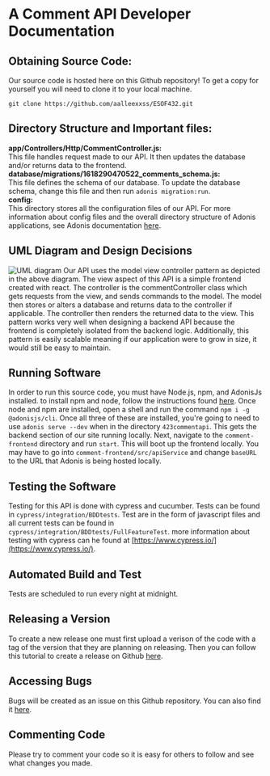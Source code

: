 # A Comment API Developer Documentation
## Obtaining Source Code:
Our source code is hosted here on this Github repository! To get a copy for yourself you will need to clone it to your local machine.
```
git clone https://github.com/aalleexxss/ESOF432.git
```
## Directory Structure and Important files:
**app/Controllers/Http/CommentController.js:**\
This file handles request made to our API. It then updates the database and/or returns data to the frontend.\
**database/migrations/1618290470522_comments_schema.js:**\
This file defines the schema of our database. To update the database schema, change this file and then run 
````adonis migration:run````.\
**config:**\
This directory stores all the configuration files of our API. For more information about config files and 
the overall directory structure of Adonis applications, see Adonis documentation [here](https://adonisjs.com/docs/4.1/folder-structure).

## UML Diagram and Design Decisions
![UML diagram](https://github.com/aalleexxss/ESOF432/blob/Alex-Branch/UML.png)
Our API uses the model view controller pattern as depicted in the above diagram. The view aspect of this API is 
a simple frontend created with react. The controller is the commentController class which gets requests from the 
view, and sends commands to the model. The model then stores or alters a database and returns data to the controller
if applicable. The controller then renders the returned data to the view. This pattern works very well when designing
a backend API because the frontend is completely isolated from the backend logic. Additionally, this pattern is easily
scalable meaning if our application were to grow in size, it would still be easy to maintain. 
## Running Software
In order to run this source code, you must have Node.js, npm, and AdonisJs installed. to install npm and node, follow
the instructions found [here](https://www.npmjs.com/get-npm). Once node and npm are installed, open a shell and run the
command ````npm i -g @adonisjs/cli````. Once all three of these are installed, you're going to need to use 
`adonis serve --dev` when in the directory `423commentapi`. This gets the backend section of our site running locally.
Next, navigate to the `comment-frontend` directory and run `start`. This will boot up the frontend locally. You may 
have to go into `comment-frontend/src/apiService` and change `baseURL` to the URL that Adonis is being hosted locally.
## Testing the Software
Testing for this API is done with cypress and cucumber. Tests can be found in `cypress/integration/BDDtests`. Test
are in the form of javascript files and all current tests can be found in  `cypress/integration/BDDtests/FullFeatureTest`.
more information about testing with cypress can he found at [https://www.cypress.io/](https://www.cypress.io/).
## Automated Build and Test
Tests are scheduled to run every night at midnight.
## Releasing a Version
To create a new release one must first upload a verison of the code with a tag of the version that they are planning on releasing. Then you can follow this tutorial to create a release on Github [here](https://docs.github.com/en/github/administering-a-repository/managing-releases-in-a-repository#creating-a-release).
## Accessing Bugs
Bugs will be created as an issue on this Github repository. You can also find it [here](https://github.com/aalleexxss/ESOF432/issues).
## Commenting Code
Please try to comment your code so it is easy for others to follow and see what changes you made.
